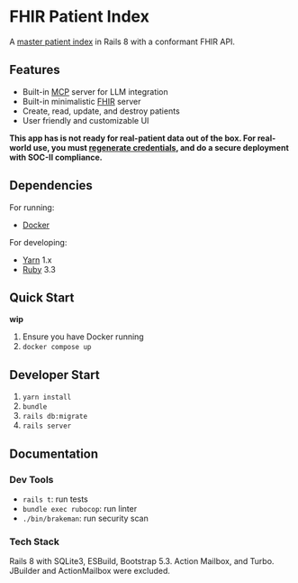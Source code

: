# FHIR Patient Index

A [master patient index](https://en.wikipedia.org/wiki/Enterprise_master_patient_index)
in Rails 8 with a conformant FHIR API.

## Features

- Built-in [MCP](https://modelcontextprotocol.io/about) server for LLM integration
- Built-in minimalistic [FHIR](https://www.hl7.org/fhir/summary.html) server
- Create, read, update, and destroy patients
- User friendly and customizable UI

**This app has is not ready for real-patient data out of the box. For real-world use,
you must [regenerate credentials](https://guides.rubyonrails.org/security.html#custom-credentials),
and do a secure deployment with SOC-II compliance.** 

## Dependencies

For running:

- [Docker](https://www.docker.com/)

For developing:

- [Yarn](https://classic.yarnpkg.com/en/docs) 1.x
- [Ruby](https://www.ruby-lang.org/en/) 3.3

## Quick Start

**wip**

1. Ensure you have Docker running
2. `docker compose up`

## Developer Start

1. `yarn install`
2. `bundle`
3. `rails db:migrate`
4. `rails server`

## Documentation

### Dev Tools

- `rails t`: run tests
- `bundle exec rubocop`: run linter
- `./bin/brakeman`: run security scan

### Tech Stack

Rails 8 with SQLite3, ESBuild, Bootstrap 5.3. Action Mailbox, and Turbo.
JBuilder and ActionMailbox were excluded.
